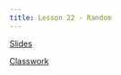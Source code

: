 ```yaml
---
title: Lesson 22 - Random
---
```


[Slides](https://github.com/novillo-cs/apcsa_material/blob/main/lessons/23_java_random.pdf)

[Classwork](https://novillo-cs.github.io/apcsa/classwork/24_cw_random/)
